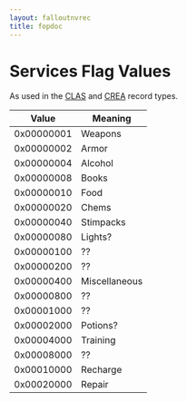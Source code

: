 ```yaml
---
layout: falloutnvrec
title: fopdoc
---
```

Services Flag Values
====================

As used in the [CLAS](../CLAS.md) and [CREA](CREA.md) record types.

Value | Meaning
------|--------
0x00000001 | Weapons
0x00000002 | Armor
0x00000004 | Alcohol
0x00000008 | Books
0x00000010 | Food
0x00000020 | Chems
0x00000040 | Stimpacks
0x00000080 | Lights?
0x00000100 | ??
0x00000200 | ??
0x00000400 | Miscellaneous
0x00000800 | ??
0x00001000 | ??
0x00002000 | Potions?
0x00004000 | Training
0x00008000 | ??
0x00010000 | Recharge
0x00020000 | Repair